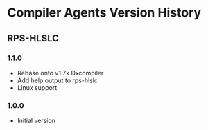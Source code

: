 # Compiler Agents Version History

## RPS-HLSLC

### 1.1.0
- Rebase onto v1.7x Dxcompiler
- Add help output to rps-hlslc
- Linux support

### 1.0.0
- Initial version
